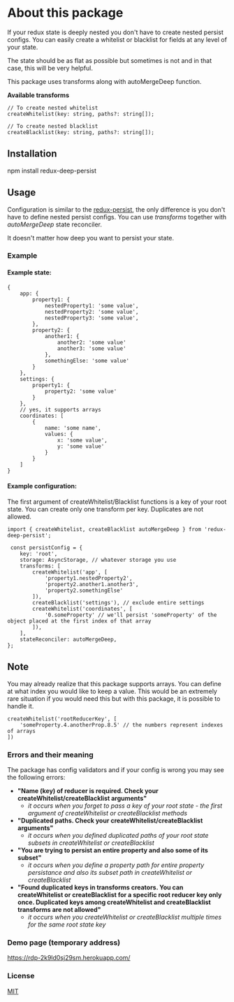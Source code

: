 # About this package

If your redux state is deeply nested you don't have to create nested persist configs. You can easily create a whitelist or blacklist for fields at any level of your state. 

The state should be as flat as possible but sometimes is not
and in that case, this will be very helpful.

This package uses transforms along with autoMergeDeep function.

**Available transforms**
``` 
// To create nested whitelist
createWhitelist(key: string, paths?: string[]);

// To create nested blacklist
createBlacklist(key: string, paths?: string[]);
```

## Installation

npm install redux-deep-persist

## Usage

Configuration is similar to the [redux-persist](https://github.com/rt2zz/redux-persist#basic-usage), the only difference is you don't have to define nested persist configs. You can use _transforms_ together with _autoMergeDeep_ state reconciler.

It doesn't matter how deep you want to persist your state.

### Example

#### Example state:
``` 
{
    app: {
        property1: {
            nestedProperty1: 'some value',
            nestedProperty2: 'some value',
            nestedProperty3: 'some value',
        },
        property2: {
            another1: {
                another2: 'some value'
                another3: 'some value'
            },
            somethingElse: 'some value'
        }
    },
    settings: {
        property1: {
            property2: 'some value'
        }
    },
    // yes, it supports arrays
    coordinates: [
        {
            name: 'some name',
            values: {
                x: 'some value',
                y: 'some value'
            }
        }
    ]
}
```

#### Example configuration:

The first argument of createWhitelist/Blacklist functions is a key of your root state. You can create only one transform per key. Duplicates are not allowed.

```
import { createWhitelist, createBlacklist autoMergeDeep } from 'redux-deep-persist';

 const persistConfig = {
    key: 'root',
    storage: AsyncStorage, // whatever storage you use
    transforms: [
        createWhitelist('app', [
            'property1.nestedProperty2',
            'property2.another1.another3',
            'property2.somethingElse'
        ]),
        createBlacklist('settings'), // exclude entire settings 
        createWhitelist('coordinates', [
            '0.someProperty' // we'll persist 'someProperty' of the object placed at the first index of that array
        ]),
    ],
    stateReconciler: autoMergeDeep, 
};
```

## Note
You may already realize that this package supports arrays. You can define at what index you would like to keep a value. This would be an extremely rare situation if you would need this but with this package, it is possible to handle it.

``` 
createWhitelist('rootReducerKey', [
    'someProperty.4.anotherProp.8.5' // the numbers represent indexes of arrays
])
```

### Errors and their meaning
The package has config validators and if your config is wrong
you may see the following errors:

* **"Name (key) of reducer is required. Check your createWhitelist/createBlacklist arguments"**
    - _it occurs when you forget to pass a key of your root state - the first argument of createWhitelist or createBlacklist methods_
* **"Duplicated paths. Check your createWhitelist/createBlacklist arguments"**
    - _it occurs when you defined duplicated paths of your root state subsets in createWhitelist or createBlacklist_
* **"You are trying to persist an entire property and also some of its subset"**
    - _it occurs when you define a property path for entire property persistance and also its subset path in createWhitelist or createBlacklist_
* **"Found duplicated keys in transforms creators. You can createWhitelist or createBlacklist for a specific root reducer key only once. Duplicated keys among createWhitelist and createBlacklist transforms are not allowed"**
    - _it occurs when you createWhitelist or createBlacklist multiple times for the same root state key_

### Demo page (temporary address)
https://rdp-2k9ld0sj29sm.herokuapp.com/

### License
[MIT](https://opensource.org/licenses/MIT)





